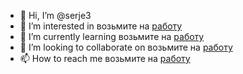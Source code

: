 - 👋 Hi, I’m @serje3
- 👀 I’m interested in возьмите на [работу](http://memesmix.net/media/created/gld9j9.jpg)
- 🌱 I’m currently learning возьмите на [работу](http://memesmix.net/media/created/gld9j9.jpg)
- 💞️ I’m looking to collaborate on возьмите на [работу](http://memesmix.net/media/created/gld9j9.jpg)
- 📫 How to reach me возьмите на [работу](http://memesmix.net/media/created/gld9j9.jpg)

<!---
serje3/serje3 is a ✨ special ✨ repository because its `README.md` (this file) appears on your GitHub profile.
You can click the Preview link to take a look at your changes.
--->
